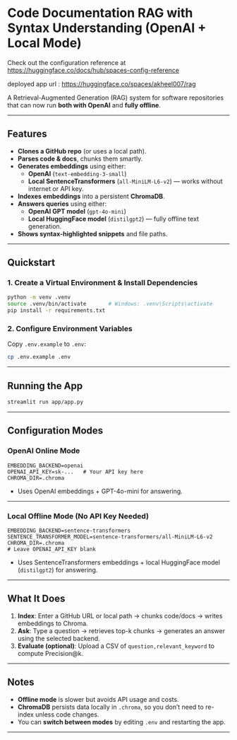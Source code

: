 # Code Documentation RAG with Syntax Understanding (OpenAI + Local Mode)


Check out the configuration reference at https://huggingface.co/docs/hub/spaces-config-reference

deployed app url : https://huggingface.co/spaces/akheel007/rag



A Retrieval-Augmented Generation (RAG) system for software repositories that can now run **both with OpenAI** and **fully offline**.

---

## Features
- **Clones a GitHub repo** (or uses a local path).
- **Parses code & docs**, chunks them smartly.
- **Generates embeddings** using either:
  - **OpenAI** (`text-embedding-3-small`)
  - **Local SentenceTransformers** (`all-MiniLM-L6-v2`) — works without internet or API key.
- **Indexes embeddings** into a persistent **ChromaDB**.
- **Answers queries** using either:
  - **OpenAI GPT model** (`gpt-4o-mini`)
  - **Local HuggingFace model** (`distilgpt2`) — fully offline text generation.
- **Shows syntax-highlighted snippets** and file paths.

---

## Quickstart

### 1. Create a Virtual Environment & Install Dependencies
```bash
python -m venv .venv
source .venv/bin/activate       # Windows: .venv\Scripts\activate
pip install -r requirements.txt
```

### 2. Configure Environment Variables
Copy `.env.example` to `.env`:
```bash
cp .env.example .env
```

---

## Running the App
```bash
streamlit run app/app.py
```

---

## Configuration Modes

### **OpenAI Online Mode**
```env
EMBEDDING_BACKEND=openai
OPENAI_API_KEY=sk-...   # Your API key here
CHROMA_DIR=.chroma
```
- Uses OpenAI embeddings + GPT-4o-mini for answering.

---

### **Local Offline Mode** (No API Key Needed)
```env
EMBEDDING_BACKEND=sentence-transformers
SENTENCE_TRANSFORMER_MODEL=sentence-transformers/all-MiniLM-L6-v2
CHROMA_DIR=.chroma
# Leave OPENAI_API_KEY blank
```
- Uses SentenceTransformers embeddings + local HuggingFace model (`distilgpt2`) for answering.

---

## What It Does
1. **Index**: Enter a GitHub URL or local path → chunks code/docs → writes embeddings to Chroma.
2. **Ask**: Type a question → retrieves top-k chunks → generates an answer using the selected backend.
3. **Evaluate (optional)**: Upload a CSV of `question,relevant_keyword` to compute Precision@k.

---

## Notes
- **Offline mode** is slower but avoids API usage and costs.
- **ChromaDB** persists data locally in `.chroma`, so you don’t need to re-index unless code changes.
- You can **switch between modes** by editing `.env` and restarting the app.

---


